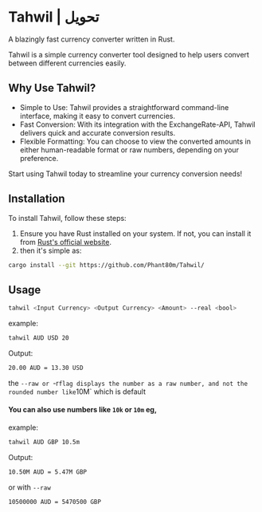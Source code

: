 # Tahwil | تحويل
A blazingly fast currency converter written in Rust.

Tahwil is a simple currency converter tool designed to help users convert between different currencies easily.
## Why Use Tahwil?

  * Simple to Use: Tahwil provides a straightforward command-line interface, making it easy to convert currencies.
  * Fast Conversion: With its integration with the ExchangeRate-API, Tahwil delivers quick and accurate conversion results.
  * Flexible Formatting: You can choose to view the converted amounts in either human-readable format or raw numbers, depending on your preference.

Start using Tahwil today to streamline your currency conversion needs!
## Installation
To install Tahwil, follow these steps:
1. Ensure you have Rust installed on your system. If not, you can install it from [Rust's official website](https://www.rust-lang.org/tools/install).
2. then it's simple as:
```bash
cargo install --git https://github.com/Phant80m/Tahwil/
```

## Usage 
```bash
tahwil <Input Currency> <Output Currency> <Amount> --real <bool>
```
example:
```bash
tahwil AUD USD 20
```
Output:
```bash
20.00 AUD = 13.30 USD
```

the `--raw or `-r` flag displays the number as a raw number, and not the rounded number like `10M` which is default

#### You can also use numbers like `10k` or `10m` eg,
example:
```bash
tahwil AUD GBP 10.5m
```
Output:
```bash
10.50M AUD = 5.47M GBP
```
or with `--raw` 
```bash
10500000 AUD = 5470500 GBP
```
